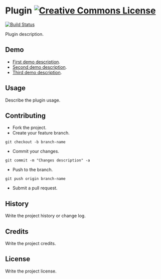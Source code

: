 # Plugin <a rel="license" href="http://creativecommons.org/licenses/by/3.0/" target="_blank" title="Creative Commons License"><img alt="Creative Commons License" style="border-width:0" src="http://i.creativecommons.org/l/by/3.0/80x15.png" /></a>

[![Build Status](https://travis-ci.org/DiegoLopesLima/Plugin.png)](https://travis-ci.org/DiegoLopesLima/Plugin)

Plugin description.

## Demo

* [First demo description]().
* [Second demo description]().
* [Third demo description]().

## Usage

Describe the plugin usage.

## Contributing

* Fork the project.
* Create your feature branch.

```git
git checkout -b branch-name
```

* Commit your changes.

```git
git commit -m "Changes description" -a
```

* Push to the branch.

```git
git push origin branch-name
```

* Submit a pull request.

## History

Write the project history or change log.

## Credits

Write the project credits.

## License

Write the project license.
